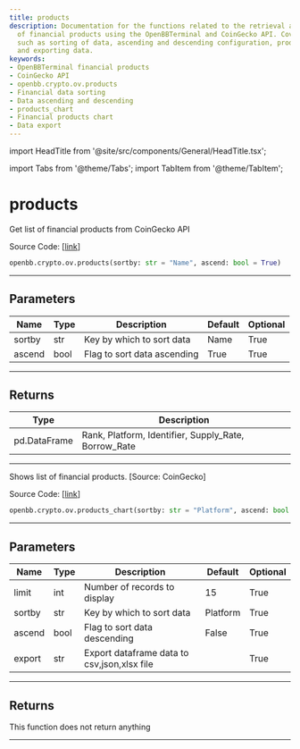 ```yaml
---
title: products
description: Documentation for the functions related to the retrieval and visualization
  of financial products using the OpenBBTerminal and CoinGecko API. Covers aspects
  such as sorting of data, ascending and descending configuration, product charts
  and exporting data.
keywords:
- OpenBBTerminal financial products
- CoinGecko API
- openbb.crypto.ov.products
- Financial data sorting
- Data ascending and descending
- products_chart
- Financial products chart
- Data export
---
```


import HeadTitle from '@site/src/components/General/HeadTitle.tsx';

<HeadTitle title="products - Ov - Crypto - Reference | OpenBB SDK Docs" />

import Tabs from '@theme/Tabs';
import TabItem from '@theme/TabItem';

# products

<Tabs>
<TabItem value="model" label="Model" default>

Get list of financial products from CoinGecko API

Source Code: [[link](https://github.com/OpenBB-finance/OpenBBTerminal/tree/main/openbb_terminal/cryptocurrency/overview/pycoingecko_model.py#L317)]

```python
openbb.crypto.ov.products(sortby: str = "Name", ascend: bool = True)
```

---

## Parameters

| Name | Type | Description | Default | Optional |
| ---- | ---- | ----------- | ------- | -------- |
| sortby | str | Key by which to sort data | Name | True |
| ascend | bool | Flag to sort data ascending | True | True |


---

## Returns

| Type | Description |
| ---- | ----------- |
| pd.DataFrame | Rank,  Platform, Identifier, Supply_Rate, Borrow_Rate |
---

</TabItem>
<TabItem value="view" label="Chart">

Shows list of financial products. [Source: CoinGecko]

Source Code: [[link](https://github.com/OpenBB-finance/OpenBBTerminal/tree/main/openbb_terminal/cryptocurrency/overview/pycoingecko_view.py#L570)]

```python
openbb.crypto.ov.products_chart(sortby: str = "Platform", ascend: bool = False, limit: int = 15, export: str = "")
```

---

## Parameters

| Name | Type | Description | Default | Optional |
| ---- | ---- | ----------- | ------- | -------- |
| limit | int | Number of records to display | 15 | True |
| sortby | str | Key by which to sort data | Platform | True |
| ascend | bool | Flag to sort data descending | False | True |
| export | str | Export dataframe data to csv,json,xlsx file |  | True |


---

## Returns

This function does not return anything

---

</TabItem>
</Tabs>
